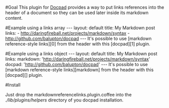 #Goal
This plugin for [Docpad](http://github.com/balupton/docpad) provides a way to put links references into the header of a document so they can be used later inside its markdown content.

#Example using a links array
	---
	layout: default
	title: My Markdown post
	links:
	  - http://daringfireball.net/projects/markdown/syntax
	  - http://github.com/balupton/docpad
	---
	It's possible to use [markdown reference-style links][0] from the header with this [docpad][1] plugin.

#Example using a links object
	---
	layout: default
	title: My Markdown post
	links:
	  markdown: 'http://daringfireball.net/projects/markdown/syntax'
	  docpad: 'http://github.com/balupton/docpad'
	---
	It's possible to use [markdown reference-style links][markdown] from the header with this [docpad][] plugin.

#Install

Just drop the markdownreferencelinks.plugin.coffee into the *./lib/plugins/helpers* directory of you docpad installation.
